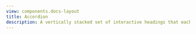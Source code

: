```yaml
---
view: components.docs-layout
title: Accordion
description: A vertically stacked set of interactive headings that each reveal a section of content
---
```

<x-component-preview component="previews.accordion-demo"></x-component-preview>
